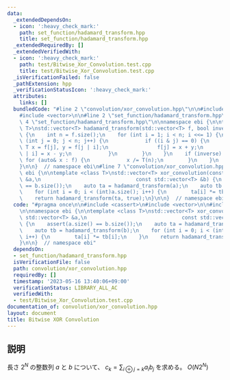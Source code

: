 ```yaml
---
data:
  _extendedDependsOn:
  - icon: ':heavy_check_mark:'
    path: set_function/hadamard_transform.hpp
    title: set_function/hadamard_transform.hpp
  _extendedRequiredBy: []
  _extendedVerifiedWith:
  - icon: ':heavy_check_mark:'
    path: test/Bitwise_Xor_Convolution.test.cpp
    title: test/Bitwise_Xor_Convolution.test.cpp
  _isVerificationFailed: false
  _pathExtension: hpp
  _verificationStatusIcon: ':heavy_check_mark:'
  attributes:
    links: []
  bundledCode: "#line 2 \"convolution/xor_convolution.hpp\"\n\n#include <cassert>\n\
    #include <vector>\n\n#line 2 \"set_function/hadamard_transform.hpp\"\n\n#line\
    \ 4 \"set_function/hadamard_transform.hpp\"\n\nnamespace ebi {\n\ntemplate <class\
    \ T>\nstd::vector<T> hadamard_transform(std::vector<T> f, bool inverse = false)\
    \ {\n    int n = f.size();\n    for (int i = 1; i < n; i <<= 1) {\n        for\
    \ (int j = 0; j < n; j++) {\n            if ((i & j) == 0) {\n               \
    \ T x = f[j], y = f[j | i];\n                f[j] = x + y;\n                f[j\
    \ | i] = x - y;\n            }\n        }\n    }\n    if (inverse) {\n       \
    \ for (auto& x : f) {\n            x /= T(n);\n        }\n    }\n    return f;\n\
    }\n\n}  // namespace ebi\n#line 7 \"convolution/xor_convolution.hpp\"\n\nnamespace\
    \ ebi {\n\ntemplate <class T>\nstd::vector<T> xor_convolution(const std::vector<T>\
    \ &a,\n                               const std::vector<T> &b) {\n    assert(a.size()\
    \ == b.size());\n    auto ta = hadamard_transform(a);\n    auto tb = hadamard_transform(b);\n\
    \    for (int i = 0; i < (int)a.size(); i++) {\n        ta[i] *= tb[i];\n    }\n\
    \    return hadamard_transform(ta, true);\n}\n\n}  // namespace ebi\n"
  code: "#pragma once\n\n#include <cassert>\n#include <vector>\n\n#include \"../set_function/hadamard_transform.hpp\"\
    \n\nnamespace ebi {\n\ntemplate <class T>\nstd::vector<T> xor_convolution(const\
    \ std::vector<T> &a,\n                               const std::vector<T> &b)\
    \ {\n    assert(a.size() == b.size());\n    auto ta = hadamard_transform(a);\n\
    \    auto tb = hadamard_transform(b);\n    for (int i = 0; i < (int)a.size();\
    \ i++) {\n        ta[i] *= tb[i];\n    }\n    return hadamard_transform(ta, true);\n\
    }\n\n}  // namespace ebi"
  dependsOn:
  - set_function/hadamard_transform.hpp
  isVerificationFile: false
  path: convolution/xor_convolution.hpp
  requiredBy: []
  timestamp: '2023-05-16 13:40:06+09:00'
  verificationStatus: LIBRARY_ALL_AC
  verifiedWith:
  - test/Bitwise_Xor_Convolution.test.cpp
documentation_of: convolution/xor_convolution.hpp
layout: document
title: Bitwise XOR Convolution
---
```


## 説明

長さ $2^N$ の整数列 $a$ と $b$ について、 $c_k = \sum_{i\oplus j=k} a_i b_j$ を求める。
$O(N 2^N)$